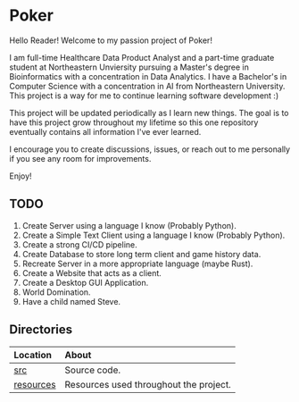 # Poker
Hello Reader! Welcome to my passion project of Poker! 

I am full-time Healthcare Data Product Analyst and a part-time graduate 
student at Northeastern Unviersity pursuing a Master's degree in Bioinformatics 
with a concentration in Data Analytics. I have a Bachelor's in Computer Science 
with a concentration in AI from Northeastern University. This project is a way 
for me to continue learning software development :)

This project will be updated periodically as I learn new things. The goal is 
to have this project grow throughout my lifetime so this one repository 
eventually contains all information I've ever learned.

I encourage you to create discussions, issues, or reach out to me personally
 if you see any room for improvements.

Enjoy!


## TODO
1. Create Server using a language I know (Probably Python).
2. Create a Simple Text Client using a language I know (Probably Python).
3. Create a strong CI/CD pipeline.
4. Create Database to store long term client and game history data. 
5. Recreate Server in a more appropriate language (maybe Rust).
6. Create a Website that acts as a client.
7. Create a Desktop GUI Application.
8. World Domination.
9. Have a child named Steve.


## Directories

|   Location     |   About   |
|   :---         |   :---     |
| [src](./src/README.md) | Source code.
| [resources](./resources/README.md) | Resources used throughout the project.

